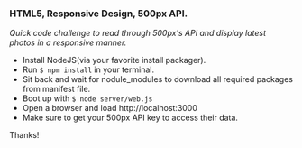 ### HTML5, Responsive Design, 500px API.

_Quick code challenge to read through 500px's API and display latest photos in a responsive manner._

* Install NodeJS(via your favorite install packager).
* Run `$ npm install` in your terminal.
* Sit back and wait for nodule_modules to download all required packages from manifest file.
* Boot up with `$ node server/web.js`
* Open a browser and load http://localhost:3000
* Make sure to get your 500px API key to access their data.


Thanks!
